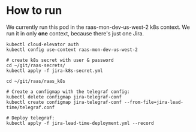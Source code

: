 # How to run
We currently run this pod in the raas-mon-dev-us-west-2 k8s context.
We run it in only **one** context, because there's just one Jira.

```
kubectl cloud-elevator auth
kubectl config use-context raas-mon-dev-us-west-2

# create k8s secret with user & password
cd ~/git/raas-secrets/
kubectl apply -f jira-k8s-secret.yml

cd ~/git/raas/raas_k8s

# Create a configmap with the telegraf config:
kubectl delete configmap jira-telegraf-conf
kubectl create configmap jira-telegraf-conf --from-file=jira-lead-time/telegraf.conf

# Deploy telegraf:
kubectl apply -f jira-lead-time-deployment.yml --record
```
